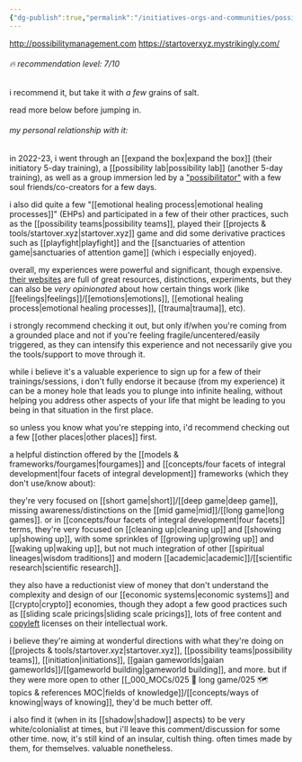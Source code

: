```yaml
---
{"dg-publish":true,"permalink":"/initiatives-orgs-and-communities/possibility-management/","tags":["🌿","organization","community"],"created":"2022-03-02T16:18:16.740-03:00","updated":"2024-03-26T15:47:09.127-03:00"}
---
```


http://possibilitymanagement.com
https://startoverxyz.mystrikingly.com/

###### 🔥 recommendation level: 7/10

i recommend it, but take it with *a few* grains of salt.

read more below before jumping in.

###### my personal relationship with it:

in 2022-23, i went through an [[expand the box\|expand the box]] (their initiatory 5-day training), a [[possibility lab\|possibility lab]] (another 5-day training), as well as a group immersion led by a ["possibilitator"](https://possibilitatortraining.mystrikingly.com/) with a few soul friends/co-creators for a few days.

i also did quite a few "[[emotional healing process\|emotional healing processes]]" (EHPs) and participated in a few of their other practices, such as the [[possibility teams\|possibility teams]], played their [[projects & tools/startover.xyz\|startover.xyz]] game and did some derivative practices such as [[playfight\|playfight]] and the [[sanctuaries of attention game\|sanctuaries of attention game]] (which i especially enjoyed).

overall, my experiences were powerful and significant, though expensive. [their websites](https://spaceport.mystrikingly.com/) are full of great resources, distinctions, experiments, but they can also be *very opinionated* about how certain things work (like [[feelings\|feelings]]/[[emotions\|emotions]], [[emotional healing process\|emotional healing processes]], [[trauma\|trauma]], etc).

i strongly recommend checking it out, but only if/when you're coming from a grounded place and not if you're feeling fragile/uncentered/easily triggered, as they can intensify this experience and not necessarily give you the tools/support to move through it.

while i believe it's a valuable experience to sign up for a few of their trainings/sessions, i don't fully endorse it because (from my experience) it can be a money hole that leads you to plunge into infinite healing, without helping you address other aspects of your life that might be leading to you being in that situation in the first place.

so unless you know what you're stepping into, i'd recommend checking out a few [[other places\|other places]] first.

a helpful distinction offered by the [[models & frameworks/fourgames\|fourgames]] and [[concepts/four facets of integral development\|four facets of integral development]] frameworks (which they don't use/know about):

they're very focused on [[short game\|short]]/[[deep game\|deep game]], missing awareness/distinctions on the [[mid game\|mid]]/[[long game\|long games]]. or in [[concepts/four facets of integral development\|four facets]] terms, they're very focused on [[cleaning up\|cleaning up]] and [[showing up\|showing up]], with some sprinkles of [[growing up\|growing up]] and [[waking up\|waking up]], but not much integration of other [[spiritual lineages\|wisdom traditions]] and modern [[academic\|academic]]/[[scientific research\|scientific research]].

they also have a reductionist view of money that don't understand the complexity and design of our [[economic systems\|economic systems]] and [[crypto\|crypto]] economies, though they adopt a few good practices such as [[sliding scale pricings\|sliding scale pricings]], lots of free content and [copyleft](https://en.wikipedia.org/wiki/Copyleft) licenses on their intellectual work.

i believe they're aiming at wonderful directions with what they're doing on [[projects & tools/startover.xyz\|startover.xyz]], [[possibility teams\|possibility teams]], [[initiation\|initiations]], [[gaian gameworlds\|gaian gameworlds]]/[[gameworld building\|gameworld building]], and more. but if they were more open to other [[_000_MOCs/025 🔷 long game/025 🗺 topics & references MOC\|fields of knowledge]]/[[concepts/ways of knowing\|ways of knowing]], they'd be much better off.

i also find it (when in its [[shadow\|shadow]] aspects) to be very white/colonialist at times, but i'll leave this comment/discussion for some other time. now, it's still kind of an insular, cultish thing. often times made by them, for themselves. valuable nonetheless.